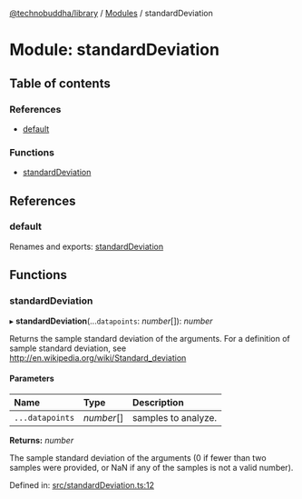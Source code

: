 [@technobuddha/library](../../README.md) / [Modules](../Modules.md) / standardDeviation

# Module: standardDeviation

## Table of contents

### References

- [default](standarddeviation.md#default)

### Functions

- [standardDeviation](standarddeviation.md#standarddeviation)

## References

### default

Renames and exports: [standardDeviation](standarddeviation.md#standarddeviation)

## Functions

### standardDeviation

▸ **standardDeviation**(...`datapoints`: *number*[]): *number*

Returns the sample standard deviation of the arguments.  For a definition of
sample standard deviation, see http://en.wikipedia.org/wiki/Standard_deviation

#### Parameters

| Name | Type | Description |
| :------ | :------ | :------ |
| `...datapoints` | *number*[] | samples to analyze. |

**Returns:** *number*

The sample standard deviation of the arguments (0 if fewer
than two samples were provided, or NaN if any of the samples is
not a valid number).

Defined in: [src/standardDeviation.ts:12](https://github.com/technobuddha/hill.software/blob/65b5e5d/packages/library/src/standardDeviation.ts#L12)
